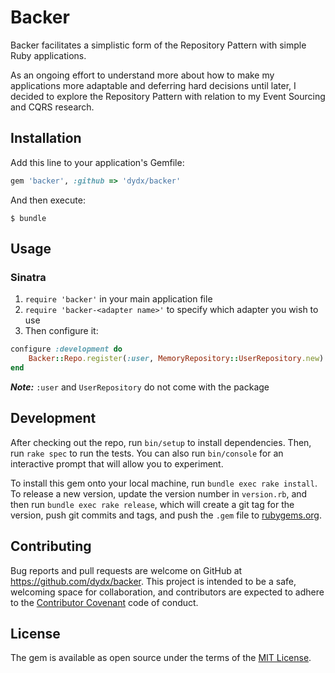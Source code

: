 # Backer

Backer facilitates a simplistic form of the Repository Pattern with simple Ruby
applications.

As an ongoing effort to understand more about how to make my applications more
adaptable and deferring hard decisions until later, I decided to explore the
Repository Pattern with relation to my Event Sourcing and CQRS research.


## Installation

Add this line to your application's Gemfile:

```ruby
gem 'backer', :github => 'dydx/backer'
```

And then execute:

    $ bundle

## Usage

### Sinatra
1. `require 'backer'` in your main application file
2. `require 'backer-<adapter name>'` to specify which adapter you wish to use
3. Then configure it:
```ruby
configure :development do
	Backer::Repo.register(:user, MemoryRepository::UserRepository.new)
end
```
 ***Note:*** `:user` and `UserRepository` do not come with the package

## Development

After checking out the repo, run `bin/setup` to install dependencies. Then, run `rake spec` to run the tests. You can also run `bin/console` for an interactive prompt that will allow you to experiment.

To install this gem onto your local machine, run `bundle exec rake install`. To release a new version, update the version number in `version.rb`, and then run `bundle exec rake release`, which will create a git tag for the version, push git commits and tags, and push the `.gem` file to [rubygems.org](https://rubygems.org).

## Contributing

Bug reports and pull requests are welcome on GitHub at https://github.com/dydx/backer. This project is intended to be a safe, welcoming space for collaboration, and contributors are expected to adhere to the [Contributor Covenant](http://contributor-covenant.org) code of conduct.


## License

The gem is available as open source under the terms of the [MIT License](http://opensource.org/licenses/MIT).

